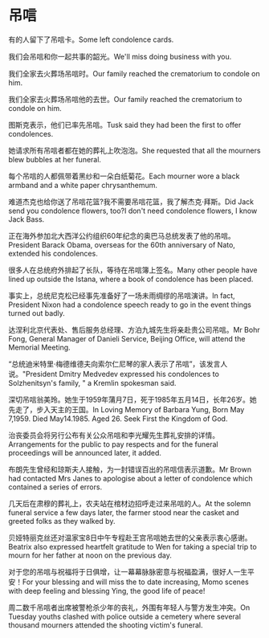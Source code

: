# 吊唁

<p><span class="chinese">有的人留下了吊唁卡。</span><span class="english">Some left condolence cards.</span></p>

<p><span class="chinese">我们会吊唁和你一起共事的韶光。</span><span class="english">We'll miss doing business with you.</span></p>

<p><span class="chinese">我们全家去火葬场吊唁时。</span><span class="english">Our family reached the crematorium to condole on him.</span></p>

<p><span class="chinese">我们全家去火葬场吊唁他的去世。</span><span class="english">Our family reached the crematorium to condole on him.</span></p>

<p><span class="chinese">图斯克表示，他们已率先吊唁。</span><span class="english">Tusk said they had been the first to offer condolences.</span></p>

<p><span class="chinese">她请求所有吊唁者都在她的葬礼上吹泡泡。</span><span class="english">She requested that all the mourners blew bubbles at her funeral.</span></p>

<p><span class="chinese">每个吊唁的人都佩带着黑纱和一朵白纸菊花。</span><span class="english">Each mourner wore a black armband and a white paper chrysanthemum.</span></p>

<p><span class="chinese">难道杰克也给你送了吊唁花篮?我不需要吊唁花篮，我了解杰克·拜斯。</span><span class="english">Did Jack send you condolence flowers, too?I don't need condolence flowers, I know Jack Bass.</span></p>

<p><span class="chinese">正在海外参加北大西洋公约组织60年纪念的奥巴马总统发表了他的吊唁。</span><span class="english">President Barack Obama, overseas for the 60th anniversary of Nato, extended his condolences.</span></p>

<p><span class="chinese">很多人在总统府外排起了长队，等待在吊唁簿上签名。</span><span class="english">Many other people have lined up outside the Istana, where a book of condolence has been placed.</span></p>

<p><span class="chinese">事实上，总统尼克松已经事先准备好了一场未雨绸缪的吊唁演讲。</span><span class="english">In fact, President Nixon had a condolence speech ready to go in the event things turned out badly.</span></p>

<p><span class="chinese">达涅利北京代表处、售后服务总经理、方泊九城先生将亲赴贵公司吊唁。</span><span class="english">Mr Bohr Fong, General Manager of Danieli Service, Beijing Office, will attend the Memorial Meeting.</span></p>

<p><span class="chinese">“总统迪米特里·梅德维德夫向索尔仁尼琴的家人表示了吊唁”，该发言人说。</span><span class="english">"President Dmitry Medvedev expressed his condolences to Solzhenitsyn's family, " a Kremlin spokesman said.</span></p>

<p><span class="chinese">深切吊唁翁美玲。她生于1959年蒲月7日，死于1985年五月14日，长年26岁。她先走了，步入天主的王国。</span><span class="english">In Loving Memory of Barbara Yung, Born May 7,1959. Died May14.1985. Aged 26. Seek First the Kingdom of God.</span></p>

<p><span class="chinese">治丧委员会将另行公布有关公众吊唁和李光耀先生葬礼安排的详情。</span><span class="english">Arrangements for the public to pay respects and for the funeral proceedings will be announced later, it added.</span></p>

<p><span class="chinese">布朗先生曾经和琼斯夫人接触，为一封错误百出的吊唁信表示道歉。</span><span class="english">Mr Brown had contacted Mrs Janes to apologise about a letter of condolence which contained a series of errors.</span></p>

<p><span class="chinese">几天后在肃穆的葬礼上，农夫站在棺材边招呼走过来吊唁的人。</span><span class="english">At the solemn funeral service a few days later, the farmer stood near the casket and greeted folks as they walked by.</span></p>

<p><span class="chinese">贝娅特丽克丝还对温家宝8日中午专程赴王宫吊唁她去世的父亲表示衷心感谢。</span><span class="english">Beatrix also expressed heartfelt gratitude to Wen for taking a special trip to mourn for her father at noon on the previous day.</span></p>

<p><span class="chinese">对于您的吊唁与祝福将于日俱增，让一幕幕脉脉密意与祝福盈满，很好人一生平安！</span><span class="english">For your blessing and will miss the to date increasing, Momo scenes with deep feeling and blessing Ying, the good life of peace!</span></p>

<p><span class="chinese">周二数千吊唁者出席被警枪杀少年的丧礼，外围有年轻人与警方发生冲突。</span><span class="english">On Tuesday youths clashed with police outside a cemetery where several thousand mourners attended the shooting victim's funeral.</span></p>


